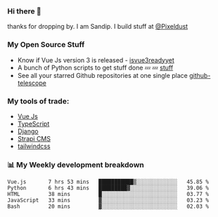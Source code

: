 ### Hi there 👋

thanks for dropping by.
I am Sandip. I build stuff at [@Pixeldust](github.com/pixeldust-in/)

###  **My Open Source Stuff**

 - Know if Vue Js version 3 is released -  [isvue3readyyet](https://github.com/sandiprb/isvue3readyyet)
 - A bunch of Python scripts to get stuff done 💤 💤 [stuff](https://github.com/sandiprb/stuff)
 - See all your starred Github repositories at one single place [github-telescope](https://github.com/sandiprb/github-telescope)



###  **My tools of trade:**
 - [Vue Js](https://github.com/vuejs/vue/)
 - [TypeScript](https://github.com/microsoft/TypeScript)
 - [Django](github.com/django/django)
 - [Strapi CMS](github.com/strapi/strapi)
 - [tailwindcss](https://github.com/tailwindlabs/tailwindcss)


###  📊 **My Weekly development breakdown**
<!--START_SECTION:waka-->
```text
Vue.js       7 hrs 53 mins   ███████████▒░░░░░░░░░░░░░   45.85 % 
Python       6 hrs 43 mins   █████████▓░░░░░░░░░░░░░░░   39.06 % 
HTML         38 mins         █░░░░░░░░░░░░░░░░░░░░░░░░   03.77 % 
JavaScript   33 mins         ▓░░░░░░░░░░░░░░░░░░░░░░░░   03.23 % 
Bash         20 mins         ▓░░░░░░░░░░░░░░░░░░░░░░░░   02.03 % 
```
<!--END_SECTION:waka-->
